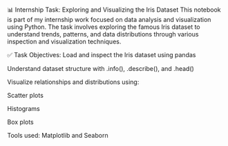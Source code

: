 📊 Internship Task: Exploring and Visualizing the Iris Dataset
This notebook is part of my internship work focused on data analysis and visualization using Python.
The task involves exploring the famous Iris dataset to understand trends, patterns, and data distributions through various inspection and visualization techniques.

✅ Task Objectives:
Load and inspect the Iris dataset using pandas

Understand dataset structure with .info(), .describe(), and .head()

Visualize relationships and distributions using:

Scatter plots

Histograms

Box plots

Tools used: Matplotlib and Seaborn
